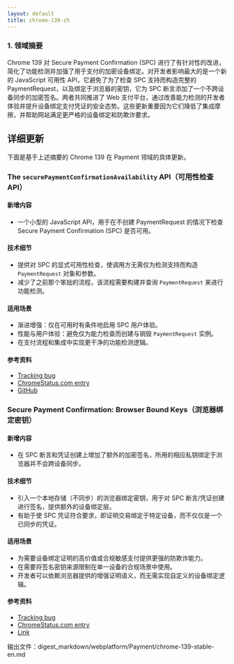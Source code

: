 ```yaml
---
layout: default
title: chrome-139-zh
---
```


### 1. 领域摘要

Chrome 139 对 Secure Payment Confirmation (SPC) 进行了有针对性的改进，简化了功能检测并加强了用于支付的加密设备绑定。对开发者影响最大的是一个新的 JavaScript 可用性 API，它避免了为了检查 SPC 支持而构造完整的 PaymentRequest，以及绑定于浏览器的密钥，它为 SPC 断言添加了一个不跨设备同步的加密签名。两者共同推进了 Web 支付平台，通过改善能力检测的开发者体验并提升设备绑定支付凭证的安全态势。这些更新重要因为它们降低了集成摩擦，并帮助网站满足更严格的设备绑定和防欺诈要求。

## 详细更新

下面是基于上述摘要的 Chrome 139 在 Payment 领域的具体更新。

### The `securePaymentConfirmationAvailability` API（可用性检查 API）

#### 新增内容
- 一个小型的 JavaScript API，用于在不创建 PaymentRequest 的情况下检查 Secure Payment Confirmation (SPC) 是否可用。

#### 技术细节
- 提供对 SPC 的显式可用性检查，使调用方无需仅为检测支持而构造 `PaymentRequest` 对象和参数。
- 减少了之前那个笨拙的流程，该流程需要构建并查询 `PaymentRequest` 来进行功能检测。

#### 适用场景
- 渐进增强：仅在可用时有条件地启用 SPC 用户体验。
- 性能与用户体验：避免仅为能力检查而创建与销毁 `PaymentRequest` 实例。
- 在支付流程和集成中实现更干净的功能检测逻辑。

#### 参考资料
- [Tracking bug](https://issues.chromium.org/issues/40258712)
- [ChromeStatus.com entry](https://chromestatus.com/feature/5165040614768640)
- [GitHub](https://github.com/w3c/secure-payment-confirmation/pull/285)

### Secure Payment Confirmation: Browser Bound Keys（浏览器绑定密钥）

#### 新增内容
- 在 SPC 断言和凭证创建上增加了额外的加密签名，所用的相应私钥绑定于浏览器并不会跨设备同步。

#### 技术细节
- 引入一个本地存储（不同步）的浏览器绑定密钥，用于对 SPC 断言/凭证创建进行签名，提供额外的设备绑定层。
- 有助于使 SPC 凭证符合要求，即证明交易绑定于特定设备，而不仅仅是一个已同步的凭证。

#### 适用场景
- 为需要设备绑定证明的高价值或合规敏感支付提供更强的防欺诈能力。
- 在需要将签名密钥来源限制在单一设备的合规场景中使用。
- 开发者可以依赖浏览器提供的增强证明语义，而无需实现自定义的设备绑定逻辑。

#### 参考资料
- [Tracking bug](https://issues.chromium.org/issues/377278827)
- [ChromeStatus.com entry](https://chromestatus.com/feature/5106102997614592)
- [Link](https://w3c.github.io/secure-payment-confirmation/#sctn-browser-bound-key-store)

输出文件：digest_markdown/webplatform/Payment/chrome-139-stable-en.md
